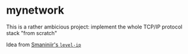 # mynetwork

This is a rather ambicious project: implement the whole TCP/IP protocol stack "from scratch"

Idea from [Smaniniir's `level-ip`](https://github.com/saminiir/level-ip)
